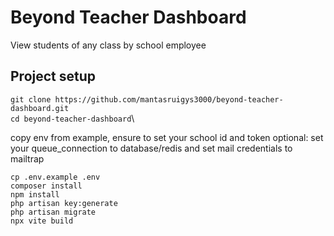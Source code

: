 # Beyond Teacher Dashboard
View students of any class by school employee

## Project setup
`git clone https://github.com/mantasruigys3000/beyond-teacher-dashboard.git`\
`cd beyond-teacher-dashboard`\

copy env from example, ensure to set your school id and token
optional: set your queue_connection to database/redis and set mail credentials to mailtrap

`cp .env.example .env`\
`composer install`\
`npm install`\
`php artisan key:generate`\
`php artisan migrate`\
`npx vite build`


